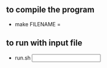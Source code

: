 ## to compile the program 
- make FILENAME = <filename>
## to run with input file
- run.sh<program name> <input file> <output file name>
